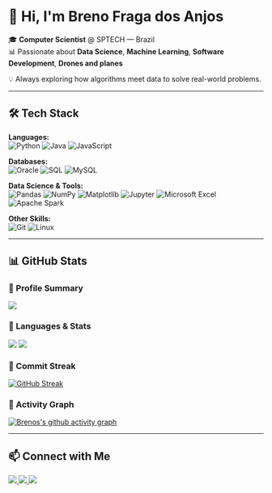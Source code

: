 # 👋 Hi, I'm Breno Fraga dos Anjos

🎓 **Computer Scientist** @ SPTECH — Brazil  
📊 Passionate about **Data Science**, **Machine Learning**, **Software Development**, **Drones and planes** 

💡 Always exploring how algorithms meet data to solve real-world problems.

---

## 🛠️ Tech Stack

**Languages:**  
![Python](https://img.shields.io/badge/Python-3776AB?style=for-the-badge&logo=python&logoColor=white)
![Java](https://img.shields.io/badge/java-%23ED8B00.svg?style=for-the-badge&logo=openjdk&logoColor=white)
![JavaScript](https://img.shields.io/badge/javascript-%23323330.svg?style=for-the-badge&logo=javascript&logoColor=%23F7DF1E)

**Databases:**  
![Oracle](https://img.shields.io/badge/Oracle-F80000?style=for-the-badge&logo=oracle&logoColor=white)
![SQL](https://img.shields.io/badge/SQL-003B57?style=for-the-badge&logo=postgresql&logoColor=white)
![MySQL](https://img.shields.io/badge/mysql-4479A1.svg?style=for-the-badge&logo=mysql&logoColor=white)

**Data Science & Tools:**  
![Pandas](https://img.shields.io/badge/Pandas-150458?style=for-the-badge&logo=pandas&logoColor=white)
![NumPy](https://img.shields.io/badge/Numpy-013243?style=for-the-badge&logo=numpy&logoColor=white)
![Matplotlib](https://img.shields.io/badge/Matplotlib-11557c?style=for-the-badge&logo=plotly&logoColor=white)
![Jupyter](https://img.shields.io/badge/Jupyter-F37626?style=for-the-badge&logo=jupyter&logoColor=white)
![Microsoft Excel](https://img.shields.io/badge/Microsoft_Excel-217346?style=for-the-badge&logo=microsoft-excel&logoColor=white)
![Apache Spark](https://img.shields.io/badge/Apache%20Spark-FDEE21?style=flat-square&logo=apachespark&logoColor=black)

**Other Skills:**  
![Git](https://img.shields.io/badge/Git-F05032?style=for-the-badge&logo=git&logoColor=white)
![Linux](https://img.shields.io/badge/Linux-FCC624?style=for-the-badge&logo=linux&logoColor=black)

---

## 📊 GitHub Stats

### 📌 Profile Summary
[![](https://github-profile-summary-cards.vercel.app/api/cards/profile-details?username=BrenoFragaDosAnjos&theme=react)](https://github.com/vn7n24fzkq/github-profile-summary-cards)

### 📌 Languages & Stats
[![](https://github-profile-summary-cards.vercel.app/api/cards/repos-per-language?username=BrenoFragaDosAnjos&theme=react)](https://github.com/vn7n24fzkq/github-profile-summary-cards)
[![](https://github-profile-summary-cards.vercel.app/api/cards/stats?username=BrenoFragaDosAnjos&theme=react)](https://github.com/vn7n24fzkq/github-profile-summary-cards)

### 📌 Commit Streak
[![GitHub Streak](https://streak-stats.demolab.com?user=BrenoFragaDosAnjos&theme=react&hide_border=true)](https://git.io/streak-stats)

### 📌 Activity Graph
[![Brenos's github activity graph](https://github-readme-activity-graph.vercel.app/graph?username=BrenoFragaDosAnjos&theme=react-dark)](https://github.com/ashutosh00710/github-readme-activity-graph)

---

## 📫 Connect with Me
<a href="https://instagram.com/fraga_brenoo" target="_blank">
  <img src="https://img.shields.io/badge/-Instagram-%23E4405F?style=for-the-badge&logo=instagram&logoColor=white"/>
</a>
<a href="https://www.linkedin.com/in/breno-fraga-4904a318b/" target="_blank">
  <img src="https://img.shields.io/badge/-LinkedIn-%230077B5?style=for-the-badge&logo=linkedin&logoColor=white"/>
</a>
<a href="mailto:breno.anjos.bf@gmail.com">
  <img src="https://img.shields.io/badge/-Gmail-%23333?style=for-the-badge&logo=gmail&logoColor=white"/>
</a>
